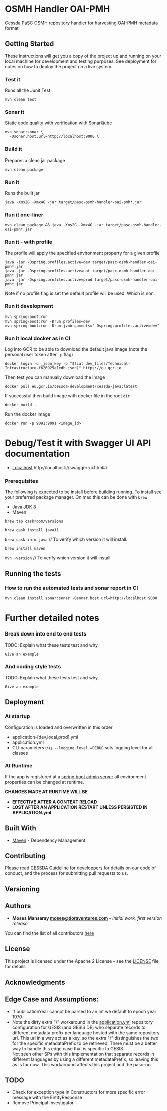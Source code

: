 # OSMH Handler OAI-PMH

Cessda PaSC OSMH repository handler for harvesting OAI-PMH metadata format

## Getting Started

These instructions will get you a copy of the project up and running on your local machine for development and testing 
purposes. See deployment for notes on how to deploy the project on a live system.

### Test it
Runs all the Junit Test


    mvn clean test

### Sonar it

Static code quality with verification with SonarQube

    mvn sonar:sonar \
      -Dsonar.host.url=http://localhost:9000 \

### Build it
Prepares a clean jar package

    mvn clean package 

### Run it 
Runs the built jar

    java -Xms2G -Xmx4G -jar target/pasc-osmh-handler-oai-pmh*.jar 
    
### Run it one-liner

    mvn clean package && java -Xms2G -Xmx4G -jar target/pasc-osmh-handler-oai-pmh*.jar


### Run it - with profile
The profile will apply the specified environment property for a given profile

    java -jar -Dspring.profiles.active=dev target/pasc-osmh-handler-oai-pmh*.jar
    java -jar -Dspring.profiles.active=uat target/pasc-osmh-handler-oai-pmh*.jar
    java -jar -Dspring.profiles.active=prod target/pasc-osmh-handler-oai-pmh*.jar

Note if no profile flag is set the default profile will be used. Which is non.

### Run it development
    mvn spring-boot:run
    mvn spring-boot:run -Drun.profiles=dev
    mvn spring-boot:run -Drun.jvmArguments="-Dspring.profiles.active=dev"

### Run it local docker as in CI

Log into GCR to be able to download the default java image (note the personal user token after `-p` flag)
    
    docker login -u _json_key -p "$(cat dev_files/Technical-Infrastructure-f626925a1edb.json)" https://eu.gcr.io
    
Then test you can manually download the image
    
    docker pull eu.gcr.io/cessda-development/cessda-java:latest
  
If successful then build image with docker file in the root `dir`

    docker build . 

Run the docker image

    docker run -p 9091:9091 <image_id>  

# Debug/Test it with Swagger UI API documentation
   - [Localhost](http://localhost:9091/swagger-ui.html#/) http://localhost:<port>/<context-base>/swagger-ui.html#/

### Prerequisites
The following is expected to be install before building running.  To install see your preferred package manager.
On mac this can be done with `brew`
  - Java JDK 8
  - Maven

`brew tap caskroom/versions`

`brew cask install java11`

`brew cask info java`  // To verify which version it will install.

`brew install maven`

`mvn -version` // To verify which version it will install.


## Running the tests

### How to run the automated tests and sonar report in CI 

`mvn clean install sonar:sonar -Dsonar.host.url=http://localhost:9000`


# Further detailed notes

### Break down into end to end tests

TODO: Explain what these tests test and why

```
Give an example
```

### And coding style tests

TODO: Explain what these tests test and why

```
Give an example
```

## Deployment

### At startup
Configuration is loaded and overwritten in this order
* application-[dev,local,prod].yml
* application.yml
* CLI parameters e.g. `--logging.level.=DEBUG` sets logging level for all classes

### At Runtime
If the app is registered at a [spring boot admin server](https://github.com/codecentric/spring-boot-admin)
all environment properties can be changed at runtime.

**CHANGES MADE AT RUNTIME WILL BE**
* **EFFECTIVE AFTER A CONTEXT RELOAD**
* **LOST AFTER AN APPLICATION RESTART UNLESS PERSISTED IN APPLICATION.yml**
 

## Built With

* [Maven](https://maven.apache.org/) - Dependency Management

## Contributing

Please read [CESSDA Guideline for developpers](https://bitbucket.org/cessda/cessda.guidelines.cit/wiki/Developers) 
for details on our code of conduct, and the process for submitting pull requests to us.

## Versioning

## Authors

* **Moses Mansaray <moses@doraventures.com>** - *Initial work, first version release*

You can find the list of all contributors [here](CONTRIBUTORS.md)

## License

This project is licensed under the Apache 2 License - see the [LICENSE](LICENSE) file for details

## Acknowledgments



## Edge Case and Assumptions:

- If publicationYear cannot be parsed to an Int we default to epoch year 1970
- Note the dirty extra "/" workaround in the [application.yml](src/main/resources/application.yml) repository
 configuration for GESIS (and GESIS DE) who separate records to different metadata prefix per language hosted
 with the same repository url.  This url in a way act as a key, so the extra "/" distinguishes the two for the specific 
 metadataPrefix to be retrieved.  There must be a better way to handle this edge case that is specific to GESIS.  
 Not seen other SPs with this implementation that separate records in different languages by using a different 
 metadataPrefix, so leaving this as is for now. This workaround affects this project and the pasc-oci

## TODO 

- Check for exception type in Constructors for more specific error message with the EntityResponse
- Remove Principal Investigator
